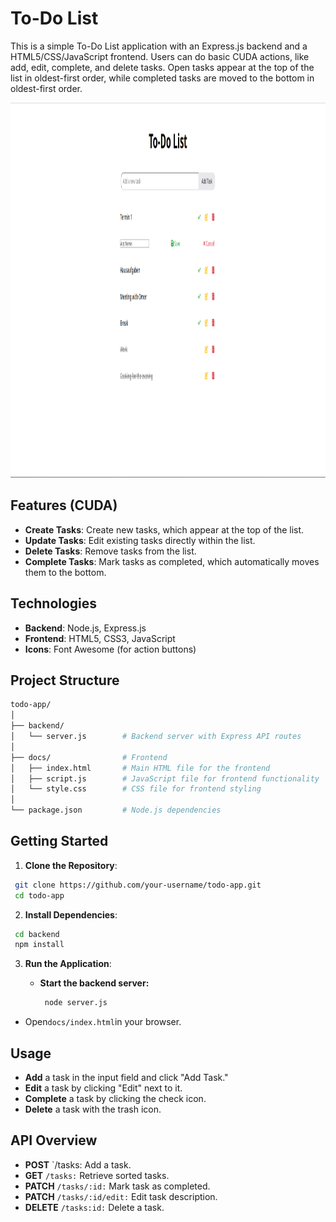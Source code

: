 # To-Do List

This is a simple To-Do List application with an Express.js backend and a HTML5/CSS/JavaScript frontend. Users can do basic CUDA actions, like add, edit, complete, and delete tasks. Open tasks appear at the top of the list in oldest-first order, while completed tasks are moved to the bottom in oldest-first order.

<img src="preview.png" alt="Alt text" width="900" height= "600"/>

## Features (CUDA)

- **Create Tasks**: Create new tasks, which appear at the top of the list.
- **Update Tasks**: Edit existing tasks directly within the list.
- **Delete Tasks**: Remove tasks from the list.
- **Complete Tasks**: Mark tasks as completed, which automatically moves them to the bottom.

## Technologies

- **Backend**: Node.js, Express.js
- **Frontend**: HTML5, CSS3, JavaScript
- **Icons**: Font Awesome (for action buttons)

## Project Structure

```bash
todo-app/
│
├── backend/
│   └── server.js        # Backend server with Express API routes
│
├── docs/                # Frontend
│   ├── index.html       # Main HTML file for the frontend
│   ├── script.js        # JavaScript file for frontend functionality
│   └── style.css        # CSS file for frontend styling
│
└── package.json         # Node.js dependencies
```

## Getting Started

1. **Clone the Repository**:
 ```bash
  git clone https://github.com/your-username/todo-app.git
  cd todo-app
 ```
2. **Install Dependencies**:
 ```bash
  cd backend
  npm install 
```

3. **Run the Application**:
   
   - **Start the backend server:**
     ```bash
      node server.js
      ```
   
  - Open`docs/index.html`in your browser.


## Usage

- **Add** a task in the input field and click "Add Task."
- **Edit** a task by clicking "Edit" next to it.
- **Complete** a task by clicking the check icon.
- **Delete** a task with the trash icon.

## API Overview

- **POST** `/tasks: Add a task.
- **GET** `/tasks:` Retrieve sorted tasks.
- **PATCH** `/tasks/:id:` Mark task as completed.
- **PATCH** `/tasks/:id/edit:` Edit task description.
- **DELETE** `/tasks:id:` Delete a task.
